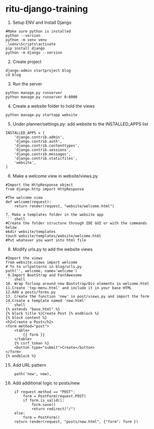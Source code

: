 # ritu-django-training
1. Setup ENV and Install Django
``` shell
#Make sure python is installed
python --version
python -m venv venv
.\venv\Scripts\activate
pip install django
python -m django --version
```


2. Create project
``` shell
django-admin startproject blog
cd blog
```

3. Run the server
``` shell
python manage.py runserver
python manage.py runserver 0:8000
```

4. Create a website folder to hold the views
``` shell
python manage.py startapp website
```

5. Under planner/settings.py: add website to the INSTALLED_APPS list 
``` shell
INSTALLED_APPS = [
    'django.contrib.admin',
    'django.contrib.auth',
    'django.contrib.contenttypes',
    'django.contrib.sessions',
    'django.contrib.messages',
    'django.contrib.staticfiles',
    'website',
]
```

6. Make a welcome view in website/views.py
``` shell
#Import the HttpResponse object
from django.http import HttpResponse

#The welcome view
def welcome(request):
    return render(request, "website/welcome.html")

7. Make a templates folder in the website app
``` shell
#Create the folder structure through IDE GUI or with the commands below
mkdir website/templates
touch website/templates/website/welcome.html
#Put whatever you want into html file
```


8. Modify urls.py to add the website views
``` shell
#Import the views
from website.views import welcome
# To to urlpatterns in blog/urls.py
path('', welcome, name='welcome')
 9.Import BootStrap and FontAwesome
``` shell
10. Wrap forloop around new Bootstrap/Div elements in welcome.html
11.Create 'top-menu.html' and include it in your base HTML
12.Add a posts/forms.py
13. Create the function 'new' in post/views.py and import the form
14.Create a template named 'new.html'
``` shell
{% extends "base.html" %}
{% block title %}Create Post {% endblock %}
{% block content %}
<h2>Create a Post</h2>
<form method="post">
    <table>
        {{ form }}
    </table>
    {% csrf_token %}
    <button type="submit">Create</button>
</form>
{% endblock %}
```
15. Add URL pattern
``` shell
    path('new', new),
```
16. Add additional logic to posts/new
``` shell
    if request.method == "POST":
        form = PostForm(request.POST)
        if form.is_valid():
            form.save()
            return redirect("/")  
    else:
        form = PostForm()
    return render(request, "posts/new.html", {"form": form })
```

